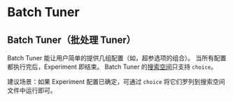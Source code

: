 Batch Tuner
===

## Batch Tuner（批处理 Tuner）

Batch Tuner 能让用户简单的提供几组配置（如，超参选项的组合）。 当所有配置都执行完后，Experiment 即结束。 Batch Tuner 的[搜索空间](../Tutorial/SearchSpaceSpec.md)只支持 `choice`。

建议场景：如果 Experiment 配置已确定，可通过 `choice` 将它们罗列到搜索空间文件中运行即可。
